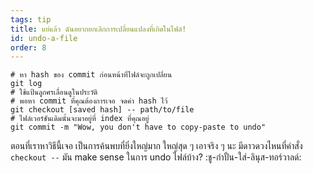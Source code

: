 ```yaml
---
tags: tip
title: แย่แล้ว ฉันอยากยกเลิกการเปลี่ยนแปลงที่เกิดในไฟล์!
id: undo-a-file
order: 8
---
```


```git
# หา hash ของ commit ก่อนหน้าที่ไฟล์จะถูกเปลี่ยน
git log
# ใช้แป้นลูกศรเลื่อนดูในประวัติ
# พอหา commit ที่คุณต้องการเจอ จดค่า hash ไว้
git checkout [saved hash] -- path/to/file
# ไฟล์เวอร์ชันเดิมนั้นจะมาอยู่ที่ index ที่คุณอยู่
git commit -m "Wow, you don't have to copy-paste to undo"
```

ตอนที่เราหาวิธีนี้เจอ เป็นการค้นพบที่ยิ่งใหญ่มาก ใหญ่สุด ๆ  เอาจริง ๆ นะ มีดาวดวงไหนที่คำสั่ง  `checkout --` มัน make sense ในการ undo ไฟล์บ้าง? :ชู-กำปั้น-ใส่-ลินุส-ทอร์วาลด์:
